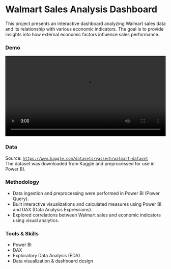 # Walmart Sales Analysis Dashboard

This project presents an interactive dashboard analyzing Walmart sales data and its relationship with various economic indicators. The goal is to provide insights into how external economic factors influence sales performance.

### Demo
<video controls src="https://github.com/user-attachments/assets/4bbc26a0-f70a-4301-9a46-b774d01feddc" controls width="100%"></video>

### Data
Source: [`https://www.kaggle.com/datasets/yasserh/walmart-dataset`](https://www.kaggle.com/datasets/yasserh/walmart-dataset)  
The dataset was downloaded from Kaggle and preprocessed for use in Power BI.

### Methodology
- Data ingestion and preprocessing were performed in Power BI (Power Query).  
- Built interactive visualizations and calculated measures using Power BI and DAX (Data Analysis Expressions).  
- Explored correlations between Walmart sales and economic indicators using visual analytics. 

### Tools & Skills
- Power BI  
- DAX   
- Exploratory Data Analysis (EDA)  
- Data visualization & dashboard design  
